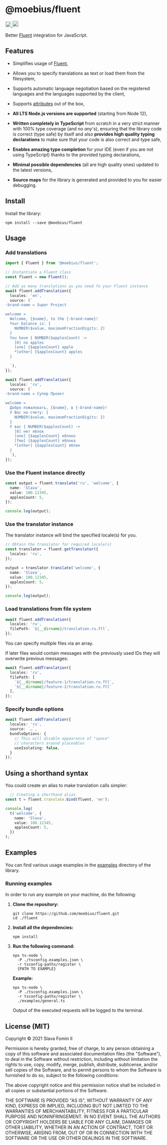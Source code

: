 
# @moebius/fluent

<!-- NPM Badge -->
<a href="https://badge.fury.io/js/@moebius%2Ffluent">
  <img src="https://badge.fury.io/js/@moebius%2Ffluent.svg" alt="npm version" height="18">
</a>

<!-- MIT License Badge -->
<a href="https://opensource.org/licenses/MIT">
  <img src="https://img.shields.io/badge/License-MIT-yellow.svg" alt="License: MIT" height="20">
</a>

Better [Fluent][fluent-js] integration for JavaScript.


## Features

- Simplifies usage of [Fluent][fluent-js],

- Allows you to specify translations as text or load them
  from the filesystem,

- Supports automatic language negotiation based on the
  registered languages and the languages supported by the
  client,

- Supports
  [attributes](https://projectfluent.org/fluent/guide/attributes.html)
  out of the box,

- **All LTS Node.js versions are supported**
  (starting from Node 12),

- **Written completely in TypeScript** from scratch
  in a very strict manner with 100% type coverage
  (and no *any*'s), ensuring that the library code
  is correct (type safe) by itself and also
  **provides high quality typing declarations** to make
  sure that your code is also correct and type safe,

- **Enables amazing type completion** for your IDE
  (even if you are not using TypeScript) thanks to the
  provided typing declarations,

- **Minimal possible dependencies**
  (all are high quality ones) updated to the latest versions,

- **Source maps** for the library is generated
  and provided to you for easier debugging.


## Install

Install the library:

```shell
npm install --save @moebius/fluent
```


## Usage

### Add translations

```typescript
import { Fluent } from '@moebius/fluent';

// Instantiate a Fluent class
const fluent = new Fluent();

// Add as many translations as you need fo your Fluent instance
await fluent.addTranslation({
  locales: 'en',
  source: (`
-brand-name = Super Project

welcome =
  Welcome, {$name}, to the {-brand-name}!
  Your balance is: {
    NUMBER($value, maximumFractionDigits: 2)
  }
  You have { NUMBER($applesCount) ->
    [0] no apples
    [one] {$applesCount} apple
    *[other] {$applesCount} apples
  }

  `),
});

await fluent.addTranslation({
  locales: 'ru',
  source: (`
-brand-name = Супер Проект

welcome =
  Добро пожаловать, {$name}, в {-brand-name}!
  У Вас на счету: {
    NUMBER($value, maximumFractionDigits: 2)
  }
  У вас { NUMBER($applesCount) ->
    [0] нет яблок
    [one] {$applesCount} яблоко
    [few] {$applesCount} яблока
    *[other] {$applesCount} яблок
  }
  `),
});
```


### Use the Fluent instance directly

```typescript
const output = fluent.translate('ru', 'welcome', {
  name: 'Slava',
  value: 100.12345,
  applesCount: 5,
});

console.log(output);
```


### Use the translator instance

The translator instance will bind the specified locale(s) for you.

```typescript
// Obtain the translator for required locale(s)
const translator = fluent.getTranslator({
  locales: 'ru',
});

output = translator.translate('welcome', {
  name: 'Slava',
  value: 100.12345,
  applesCount: 5,
});

console.log(output);
```


### Load translations from file system

```typescript
await fluent.addTranslation({
  locales: 'ru',
  filePath: `${__dirname}/translation.ru.ftl`,
});
```

You can specify multiple files via an array.

If later files would contain messages with the previously used IDs
they will overwrite previous messages:

```typescript
await fluent.addTranslation({
  locales: 'ru',
  filePath: [
    `${__dirname}/feature-1/translation.ru.ftl`,
    `${__dirname}/feature-2/translation.ru.ftl`
  ],
});
```


### Specify bundle options

```typescript
await fluent.addTranslation({
  locales: 'ru',
  source: `…`,
  bundleOptions: {
    // This will disable appearance of "space"
    // characters around placeables
    useIsolating: false,
  }
});
```


## Using a shorthand syntax

You could create an alias to make translation calls simpler:

```typescript
  // Creating a shorthand alias
const t = fluent.translate.bind(fluent, 'en');

console.log(
  t('welcome', {
    name: 'Slava',
    value: 100.12345,
    applesCount: 5,
  })
);
```

## Examples

You can find various usage examples in the
[examples](./examples) directory of the library.


### Running examples

In order to run any example on your machine, do the following:

1. **Clone the repository:**

   ```shell
   git clone https://github.com/moebius/fluent.git
   cd ./fluent
   ```

2. **Install all the dependencies:**

   ```shell
   npm install
   ```

3. **Run the following command:**

   ```shell
   npx ts-node \
     -P ./tsconfig.examples.json \
     -r tsconfig-paths/register \
     {PATH TO EXAMPLE}
   ```

   **Example:**

   ```shell
   npx ts-node \
     -P ./tsconfig.examples.json \
     -r tsconfig-paths/register \
     ./examples/general.ts
   ```

   Output of the executed requests will be logged
   to the terminal.


## License (MIT)

Copyright © 2021 Slava Fomin II

Permission is hereby granted, free of charge, to any person obtaining a copy
of this software and associated documentation files (the "Software"), to deal
in the Software without restriction, including without limitation the rights
to use, copy, modify, merge, publish, distribute, sublicense, and/or sell
copies of the Software, and to permit persons to whom the Software is
furnished to do so, subject to the following conditions:

The above copyright notice and this permission notice shall be included in all
copies or substantial portions of the Software.

THE SOFTWARE IS PROVIDED "AS IS", WITHOUT WARRANTY OF ANY KIND, EXPRESS OR
IMPLIED, INCLUDING BUT NOT LIMITED TO THE WARRANTIES OF MERCHANTABILITY,
FITNESS FOR A PARTICULAR PURPOSE AND NONINFRINGEMENT. IN NO EVENT SHALL THE
AUTHORS OR COPYRIGHT HOLDERS BE LIABLE FOR ANY CLAIM, DAMAGES OR OTHER
LIABILITY, WHETHER IN AN ACTION OF CONTRACT, TORT OR OTHERWISE, ARISING FROM,
OUT OF OR IN CONNECTION WITH THE SOFTWARE OR THE USE OR OTHER DEALINGS IN THE
SOFTWARE.


  [fluent-js]: https://github.com/projectfluent/fluent.js
